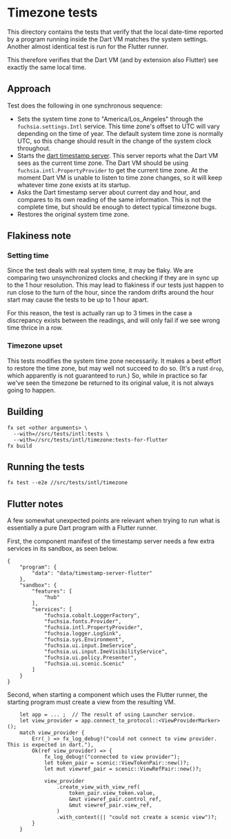 # Timezone tests

This directory contains the tests that verify that the local date-time reported
by a program running inside the Dart VM matches the system settings.  Another
almost identical test is run for the Flutter runner.

This therefore verifies that the Dart VM (and by extension also Flutter) see
exactly the same local time.

## Approach

Test does the following in one synchronous sequence:

* Sets the system time zone to "America/Los_Angeles" through the
  `fuchsia.settings.Intl` service. This time zone's offset to UTC will vary
  depending on the time of year.  The default system time zone is normally UTC,
  so this change should result in the change of the system clock throughout.
* Starts the [dart timestamp server](../timestamp-server-dart/README.md).  This
  server reports what the Dart VM sees as the current time zone.  The Dart VM
  should be using `fuchsia.intl.PropertyProvider` to get the current time zone.
  At the moment Dart VM is unable to listen to time zone changes, so it will
  keep whatever time zone exists at its startup.
* Asks the Dart timestamp server about current day and hour, and compares to
  its own reading of the same information.  This is not the complete time, but
  should be enough to detect typical timezone bugs.
* Restores the original system time zone.

## Flakiness note

### Setting time

Since the test deals with real system time, it may be flaky.  We are comparing
two unsynchronized clocks and checking if they are in sync up to the 1 hour
resolution.  This may lead to flakiness if our tests just happen to run close
to the turn of the hour, since the random drifts around the hour start may
cause the tests to be up to 1 hour apart.

For this reason, the test is actually ran up to 3 times in the case a
discrepancy exists between the readings, and will only fail if we see wrong time
thrice in a row.

### Timezone upset

This tests modifies the system time zone necessarily.  It makes a best effort
to restore the time zone, but may well not succeed to do so. (It's a rust
`drop`, which apparently is not guaranteed to run.)  So, while in practice
so far we've seen the timezone be returned to its original value, it is not
always going to happen.

## Building

```
fx set <other arguments> \
  --with=//src/tests/intl:tests \
  --with=//src/tests/intl/timezone:tests-for-flutter
fx build
```

## Running the tests
```
fx test --e2e //src/tests/intl/timezone
```

## Flutter notes

A few somewhat unexpected points are relevant when trying to run what is
essentially a pure Dart program with a Flutter runner.

First, the component manifest of the timestamp server needs a few extra
services in its sandbox, as seen below.
```
{
    "program": {
        "data": "data/timestamp-server-flutter"
    },
    "sandbox": {
        "features": [
            "hub"
        ],
        "services": [
            "fuchsia.cobalt.LoggerFactory",
            "fuchsia.fonts.Provider",
            "fuchsia.intl.PropertyProvider",
            "fuchsia.logger.LogSink",
            "fuchsia.sys.Environment",
            "fuchsia.ui.input.ImeService",
            "fuchsia.ui.input.ImeVisibilityService",
            "fuchsia.ui.policy.Presenter",
            "fuchsia.ui.scenic.Scenic"
        ]
    }
}
```
Second, when starting a component which uses the Flutter runner, the starting program
must create a view from the resulting VM.
```
    let app = ... ;  // The result of using Launcher service.
    let view_provider = app.connect_to_protocol::<ViewProviderMarker>();
    match view_provider {
        Err(_) => fx_log_debug!("could not connect to view provider.  This is expected in dart."),
        Ok(ref view_provider) => {
            fx_log_debug!("connected to view provider");
            let token_pair = scenic::ViewTokenPair::new()?;
            let mut viewref_pair = scenic::ViewRefPair::new()?;

            view_provider
                .create_view_with_view_ref(
                    token_pair.view_token.value,
                    &mut viewref_pair.control_ref,
                    &mut viewref_pair.view_ref,
                )
                .with_context(|| "could not create a scenic view")?;
        }
    }
`````

